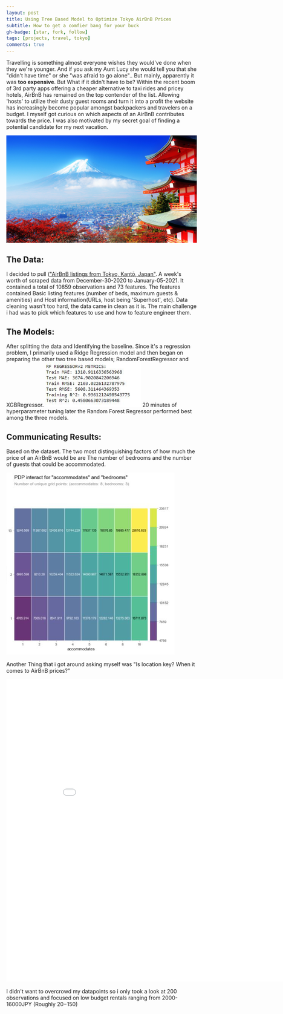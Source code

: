 ```yaml
---
layout: post
title: Using Tree Based Model to Optimize Tokyo AirBnB Prices
subtitle: How to get a comfier bang for your buck
gh-badge: [star, fork, follow]
tags: [projects, travel, tokyo]
comments: true
---
```


Travelling is something almost everyone wishes they would've done when they we're younger. And if you ask my Aunt Lucy she would tell you that she "didn't have time" or she "was afraid to go alone".. But mainly, apparently it was **too expensive**. But What if it didn't have to be?
Within the recent boom of 3rd party apps offering a cheaper alternative to taxi rides and pricey hotels, AirBnB has remained on the top contender of the list. Allowing 'hosts' to utilize their dusty guest rooms and turn it into a profit the website has increasingly become popular amongst backpackers and travelers on a budget.
I myself got curious on which aspects of an AirBnB contributes towards the price. I was also motivated by my secret goal of finding a potential candidate for my next vacation.

![Japan](/assets/img/fuji.jpg)

## The Data:

I decided to pull (["AirBnB listings from Tokyo, Kantō, Japan"](http://insideairbnb.com/get-the-data.html). A week's worth of scraped data from December-30-2020 to January-05-2021. It contained a total of 10859 observations and 73 features.
The features contained Basic listing features (number of beds, maximum guests & amenities) and Host information(URLs, host being 'Superhost', etc). Data cleaning wasn't too hard, the data came in clean as it is. The main challenge i had was to pick which features to use and how to feature engineer them.


## The Models:

After splitting the data and Identifying the baseline. Since it's a regression problem, I primarily used a Ridge Regression model and then began on preparing the other two tree based models; RandomForestRegressor and XGBRegressor.
![RFRegressor](/assets/img/MetricsRFU2.JPG)
20 minutes of hyperparameter tuning later the Random Forest Regressor performed best among the three models.

## Communicating Results:

Based on the dataset. The two most distinguishing factors of how much the price of an AirBnB would be are The number of bedrooms and the number of guests that could be accommodated.

![Partialdependancy](/assets/img/pdpu2.JPG)

Another Thing that i got around asking myself was "Is location key? When it comes to AirBnB prices?"

<iframe width="900" height="800" frameborder="0" scrolling="yes" src="//plotly.com/~AltruisticVigilante/3.embed"></iframe>

I didn't want to overcrowd my datapoints so i only took a look at 200 observations and focused on low budget rentals ranging from 2000-16000JPY (Roughly $20-$150)

